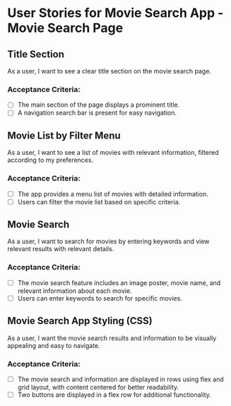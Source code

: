 # User Stories for Movie Search App - Movie Search Page

## Title Section

As a user, I want to see a clear title section on the movie search page.

### Acceptance Criteria:

- [ ] The main section of the page displays a prominent title.
- [ ] A navigation search bar is present for easy navigation.

## Movie List by Filter Menu

As a user, I want to see a list of movies with relevant information, filtered
according to my preferences.

### Acceptance Criteria:

- [ ] The app provides a menu list of movies with detailed information.
- [ ] Users can filter the movie list based on specific criteria.

## Movie Search

As a user, I want to search for movies by entering keywords and view relevant
results with relevant details.

### Acceptance Criteria:

- [ ] The movie search feature includes an image poster, movie name, and
      relevant information about each movie.
- [ ] Users can enter keywords to search for specific movies.

## Movie Search App Styling (CSS)

As a user, I want the movie search results and information to be visually
appealing and easy to navigate.

### Acceptance Criteria:

- [ ] The movie search and information are displayed in rows using flex and grid
      layout, with content centered for better readability.
- [ ] Two buttons are displayed in a flex row for additional functionality.
